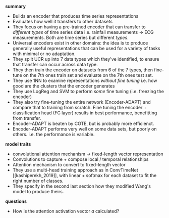 **summary**
* Builds an encoder that produces time series representations
* Evaluates how well it transfers to other datasets
* They focus on having a pre-trained encoder that can transfer to _different types_ of time series data i.e. rainfall measurements -> ECG measurements. Both are time series but different _types_.
* Universal encoders exist in other domains: the idea is to produce generally useful representations that can be used for a variety of tasks with minimal or no adaptation.
* They split UCR up into 7 data types which they've identified, to ensure that transfer can occur across data type.
* They then train the encoder on datasets from 6 of the 7 types, then fine-tune on the 7th ones train set and evaluate on the 7th ones test set.
* They use 1NN to examine representations _without fine tuning_ i.e. how good are the clusters that the encoder generates
* They use LogReg and SVM to perform _some_ fine tuning (i.e. freezing the encoder)
* They also try fine-tuning the entire network (Encoder-ADAPT) and compare that to training from scratch. Fine tuning the encoder + classification head (FC layer) results in best performance, benefitting from transfer.
* Encoder-ADAPT is beaten by COTE, but is probably more efficienct.
* Encoder-ADAPT performs very well on some data sets, but poorly on others. i.e. the performance is variable.

**model traits**
* convolutional attention mechanism -> fixed-length vector representation
* Convolutions to capture + compose local / temporal relationships
* Attention mechanism to convert to fixed-length vector
* They use a multi-head training approach as in ConvTimeNet [[kashiperekh_2019]], with linear + softmax for each dataset to fit the right number of classes.
* They specify in the second last section how they modified Wang's model to produce theirs.

**questions**
* How is the attention activation vector $a$ calculated?